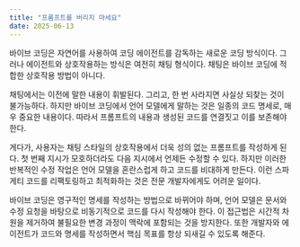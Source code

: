 ```yaml
---
title: "프롬프트를 버리지 마세요"
date: 2025-06-13
---
```


바이브 코딩은 자연어를 사용하여 코딩 에이전트를 감독하는 새로운 코딩 방식이다. 그러나 에이전트와 상호작용하는 방식은 여전히 채팅 형식이다. 채팅은 바이브 코딩에 적합한 상호작용 방법이 아니다.

채팅에서는 이전에 말한 내용이 휘발된다. 그리고, 한 번 사라지면 사실상 되찾는 것이 불가능하다. 하지만 바이브 코딩에서 언어 모델에게 말하는 것은 일종의 코드 명세로, 매우 중요한 내용이다. 따라서 프롬프트의 내용과 생성된 코드를 연결짓고 이를 보존해야 한다.

게다가, 사용자는 채팅 스타일의 상호작용에서 더욱 성의 없는 프롬프트를 작성하게 된다. 첫 번째 지시가 모호하더라도 다음 지시에서 언제든 수정할 수 있다. 하지만 이러한 반복적인 수정 작업은 언어 모델을 혼란스럽게 하고 코드를 비대하게 만든다. 이런 스파게티 코드를 리팩토링하고 최적화하는 것은 전문 개발자에게도 어려운 일이다.

바이브 코딩은 영구적인 명세를 작성하는 방법으로 바뀌어야 하며, 언어 모델은 문서와 수정 요청을 바탕으로 비동기적으로 코드를 다시 작성해야 한다. 이 접근법은 시간적 차원을 제거하여 불필요한 변경 과정이 맥락에 포함되는 것을 방지한다. 또한 개발자와 에이전트가 코드와 명세를 작성하면서 핵심 목표를 항상 되새길 수 있도록 해준다.